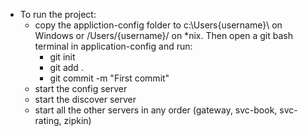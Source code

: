 - To run the project:
  - copy the appliction-config folder to c:\Users\{username}\ on Windows or /Users/{username}/ on *nix. Then open a git bash terminal in application-config and run:
    - git init
    - git add .
    - git commit -m "First commit"
  - start the config server
  - start the discover server
  - start all the other servers in any order (gateway, svc-book, svc-rating, zipkin)

